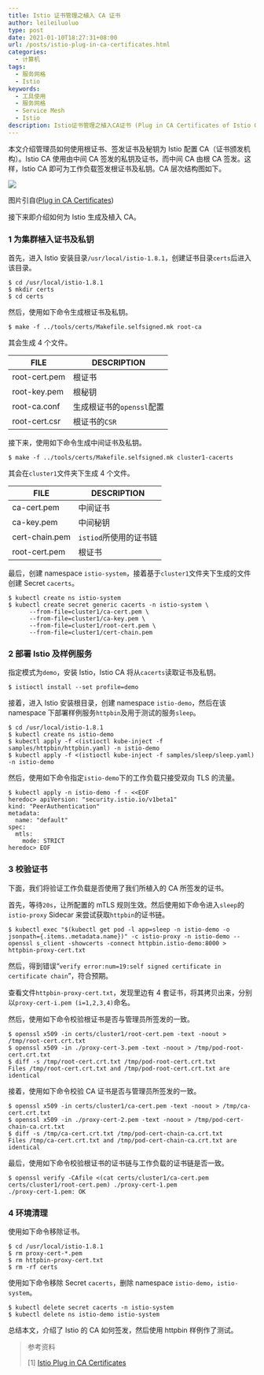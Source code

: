 ```yaml
---
title: Istio 证书管理之植入 CA 证书
author: leileiluoluo
type: post
date: 2021-01-10T18:27:31+08:00
url: /posts/istio-plug-in-ca-certificates.html
categories:
  - 计算机
tags:
  - 服务网格
  - Istio
keywords:
  - 工具使用
  - 服务网格
  - Service Mesh
  - Istio
description: Istio证书管理之植入CA证书 (Plug in CA Certificates of Istio Certificate Management)
---
```


本文介绍管理员如何使用根证书、签发证书及秘钥为 Istio 配置 CA（证书颁发机构）。Istio CA 使用由中间 CA 签发的私钥及证书，而中间 CA 由根 CA 签发。这样，Istio CA 即可为工作负载签发根证书及私钥。CA 层次结构图如下。

![](https://leileiluoluo.github.io/static/images/uploads/2021/01/ca-hierarchy.svg#center)

图片引自([Plug in CA Certificates](https://istio.io/latest/docs/tasks/security/cert-management/plugin-ca-cert/))

接下来即介绍如何为 Istio 生成及植入 CA。

### 1 为集群植入证书及私钥

首先，进入 Istio 安装目录`/usr/local/istio-1.8.1`，创建证书目录`certs`后进入该目录。

```shell
$ cd /usr/local/istio-1.8.1
$ mkdir certs
$ cd certs
```

然后，使用如下命令生成根证书及私钥。

```shell
$ make -f ../tools/certs/Makefile.selfsigned.mk root-ca
```

其会生成 4 个文件。

| FILE          | DESCRIPTION               |
| ------------- | ------------------------- |
| root-cert.pem | 根证书                    |
| root-key.pem  | 根秘钥                    |
| root-ca.conf  | 生成根证书的`openssl`配置 |
| root-cert.csr | 根证书的`CSR`             |

接下来，使用如下命令生成中间证书及私钥。

```shell
$ make -f ../tools/certs/Makefile.selfsigned.mk cluster1-cacerts
```

其会在`cluster1`文件夹下生成 4 个文件。

| FILE           | DESCRIPTION            |
| -------------- | ---------------------- |
| ca-cert.pem    | 中间证书               |
| ca-key.pem     | 中间秘钥               |
| cert-chain.pem | `istiod`所使用的证书链 |
| root-cert.pem  | 根证书                 |

最后，创建 namespace `istio-system`，接着基于`cluster1`文件夹下生成的文件创建 Secret `cacerts`。

```shell
$ kubectl create ns istio-system
$ kubectl create secret generic cacerts -n istio-system \
      --from-file=cluster1/ca-cert.pem \
      --from-file=cluster1/ca-key.pem \
      --from-file=cluster1/root-cert.pem \
      --from-file=cluster1/cert-chain.pem
```

### 2 部署 Istio 及样例服务

指定模式为`demo`，安装 Istio，Istio CA 将从`cacerts`读取证书及私钥。

```shell
$ istioctl install --set profile=demo
```

接着，进入 Istio 安装根目录，创建 namespace `istio-demo`，然后在该 namespace 下部署样例服务`httpbin`及用于测试的服务`sleep`。

```shell
$ cd /usr/local/istio-1.8.1
$ kubectl create ns istio-demo
$ kubectl apply -f <(istioctl kube-inject -f samples/httpbin/httpbin.yaml) -n istio-demo
$ kubectl apply -f <(istioctl kube-inject -f samples/sleep/sleep.yaml) -n istio-demo
```

然后，使用如下命令指定`istio-demo`下的工作负载只接受双向 TLS 的流量。

```shell
$ kubectl apply -n istio-demo -f - <<EOF
heredoc> apiVersion: "security.istio.io/v1beta1"
kind: "PeerAuthentication"
metadata:
  name: "default"
spec:
  mtls:
    mode: STRICT
heredoc> EOF
```

### 3 校验证书

下面，我们将验证工作负载是否使用了我们所植入的 CA 所签发的证书。

首先，等待`20s`，让所配置的 mTLS 规则生效。然后使用如下命令进入`sleep`的`istio-proxy` Sidecar 来尝试获取`httpbin`的证书链。

```shell
$ kubectl exec "$(kubectl get pod -l app=sleep -n istio-demo -o jsonpath={.items..metadata.name})" -c istio-proxy -n istio-demo -- openssl s_client -showcerts -connect httpbin.istio-demo:8000 > httpbin-proxy-cert.txt
```

然后，得到错误“`verify error:num=19:self signed certificate in certificate chain`”，符合预期。

查看文件`httpbin-proxy-cert.txt`，发现里边有 4 套证书，将其拷贝出来，分别以`proxy-cert-i.pem (i=1,2,3,4)`命名。

然后，使用如下命令校验根证书是否与管理员所签发的一致。

```shell
$ openssl x509 -in certs/cluster1/root-cert.pem -text -noout > /tmp/root-cert.crt.txt
$ openssl x509 -in ./proxy-cert-3.pem -text -noout > /tmp/pod-root-cert.crt.txt
$ diff -s /tmp/root-cert.crt.txt /tmp/pod-root-cert.crt.txt
Files /tmp/root-cert.crt.txt and /tmp/pod-root-cert.crt.txt are identical
```

接着，使用如下命令校验 CA 证书是否与管理员所签发的一致。

```shell
$ openssl x509 -in certs/cluster1/ca-cert.pem -text -noout > /tmp/ca-cert.crt.txt
$ openssl x509 -in ./proxy-cert-2.pem -text -noout > /tmp/pod-cert-chain-ca.crt.txt
$ diff -s /tmp/ca-cert.crt.txt /tmp/pod-cert-chain-ca.crt.txt
Files /tmp/ca-cert.crt.txt and /tmp/pod-cert-chain-ca.crt.txt are identical
```

最后，使用如下命令校验根证书的证书链与工作负载的证书链是否一致。

```shell
$ openssl verify -CAfile <(cat certs/cluster1/ca-cert.pem certs/cluster1/root-cert.pem) ./proxy-cert-1.pem
./proxy-cert-1.pem: OK
```

### 4 环境清理

使用如下命令移除证书。

```shell
$ cd /usr/local/istio-1.8.1
$ rm proxy-cert-*.pem
$ rm httpbin-proxy-cert.txt
$ rm -rf certs
```

使用如下命令移除 Secret `cacerts`，删除 namespace `istio-demo`，`istio-system`。

```shell
$ kubectl delete secret cacerts -n istio-system
$ kubectl delete ns istio-demo istio-system
```

总结本文，介绍了 Istio 的 CA 如何签发，然后使用 httpbin 样例作了测试。

> 参考资料
>
> [1] [Istio Plug in CA Certificates](https://istio.io/latest/docs/tasks/security/cert-management/plugin-ca-cert/)

